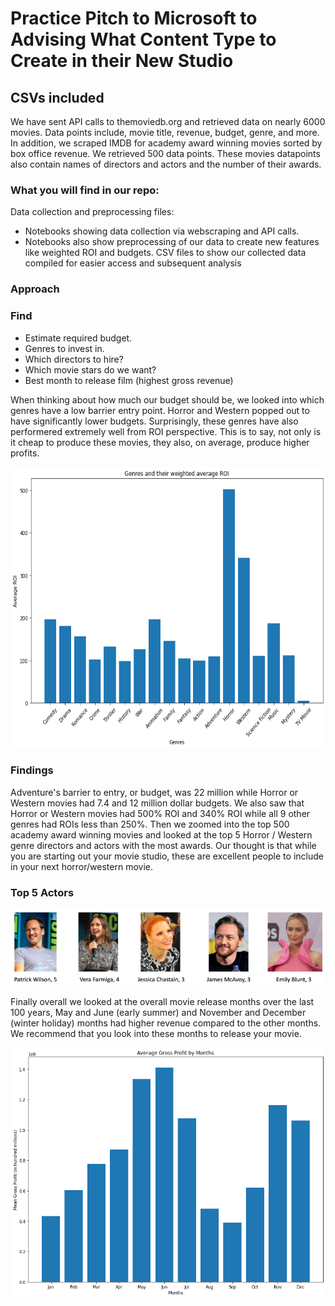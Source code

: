 


# Practice Pitch to Microsoft to Advising What Content Type to Create in their New Studio


## CSVs included
We have sent API calls to themoviedb.org and retrieved data on nearly 6000 movies. Data points include, movie title, revenue, budget, genre, and more.
In addition, we scraped IMDB for academy award winning movies sorted by box office revenue. We retrieved 500 data points. These movies datapoints also contain names of directors and actors and the number of their awards.

### What you will find in our repo:
Data collection and preprocessing files:
- Notebooks showing data collection via webscraping and API calls.
- Notebooks also show preprocessing of our data to create new features like weighted ROI and budgets.
CSV files to show our collected data compiled for easier access and subsequent analysis

### Approach

### Find
- Estimate required budget.
- Genres to invest in.
- Which directors to hire?
- Which movie stars do we want?
- Best month to release film (highest gross revenue)


When thinking about how much our budget should be, we looked into which genres have a low barrier entry point. 
Horror and Western popped out to have significantly lower budgets. Surprisingly, these genres have also performered extremely well from ROI perspective. This is to say, not only is it cheap to produce these movies, they also, on average, produce higher profits.

<p align="left"> 
<img src="https://github.com/chrispfchung/mediaproject/blob/master/images/genresandweightedROI.png" alt="jupyter" height=450px />
 </p>

### Findings

Adventure's barrier to entry, or budget, was 22 million while Horror or Western movies had 7.4 and 12 million dollar budgets.
We also saw that Horror or Western movies had 500% ROI and 340% ROI while all 9 other genres had ROIs less than 250%.
Then we zoomed into the top 500 academy award winning movies and looked at the top 5 Horror / Western genre directors and actors with the most awards. Our thought is that while you are starting out your movie studio, these are excellent people to include in your next horror/western movie.

### Top 5 Actors
![top5actors](https://github.com/chrispfchung/mediaproject/blob/master/images/top5actors.png)


Finally overall we looked at the overall movie release months over the last 100 years, May and June (early summer) and November and December (winter holiday) months had higher revenue compared to the other months. We recommend that you look into these months to release your movie.

<p align="left"> 
<img src="https://github.com/chrispfchung/mediaproject/blob/master/images/grossprofitbymonth.png" alt="jupyter" height=400px />
 </p>



